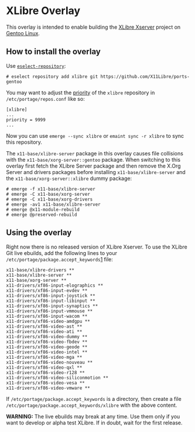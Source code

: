 # XLibre Overlay

This overlay is intended to enable building the [XLibre Xserver](https://github.com/X11Libre) project on [Gentoo Linux](https://www.gentoo.org/).

## How to install the overlay

Use [`eselect-repository`](https://wiki.gentoo.org/wiki/Eselect/Repository):

```
# eselect repository add xlibre git https://github.com/X11Libre/ports-gentoo
```

You may want to adjust the [priority](https://wiki.gentoo.org/wiki//etc/portage/repos.conf#Ebuild_repository_priority) of the `xlibre` repository in `/etc/portage/repos.conf` like so:

```
[xlibre]
...
priority = 9999
...
```

Now you can use `emerge --sync xlibre` or `emaint sync -r xlibre` to sync this
repository.

The `x11-base/xlibre-server` package in this overlay causes file collisions with the
`x11-base/xorg-server::gentoo` package. When switching to this overlay first fetch
the XLibre Server package and then remove the X.Org Server and drivers packages before
installing `x11-base/xlibre-server` and the `x11-base/xorg-server::xlibre` dummy package:

```
# emerge -f x11-base/xlibre-server
# emerge -C x11-base/xorg-server
# emerge -C x11-base/xorg-drivers
# emerge -av1 x11-base/xlibre-server
# emerge @x11-module-rebuild
# emerge @preserved-rebuild
```

## Using the overlay

Right now there is no released version of XLibre Xserver. To use the XLibre Git live ebuilds, add the following lines to your `/etc/portage/package.accept_keywords`[1](https://wiki.gentoo.org/wiki//etc/portage/package.accept_keywords) file:

```
x11-base/xlibre-drivers **
x11-base/xlibre-server **
x11-base/xorg-server **
x11-drivers/xf86-input-elographics **
x11-drivers/xf86-input-evdev **
x11-drivers/xf86-input-joystick **
x11-drivers/xf86-input-libinput **
x11-drivers/xf86-input-synaptics **
x11-drivers/xf86-input-vmmouse **
x11-drivers/xf86-input-wacom **
x11-drivers/xf86-video-amdgpu **
x11-drivers/xf86-video-ast **
x11-drivers/xf86-video-ati **
x11-drivers/xf86-video-dummy **
x11-drivers/xf86-video-fbdev **
x11-drivers/xf86-video-geode **
x11-drivers/xf86-video-intel **
x11-drivers/xf86-video-mga **
x11-drivers/xf86-video-nouveau **
x11-drivers/xf86-video-qxl **
x11-drivers/xf86-video-r128 **
x11-drivers/xf86-video-siliconmotion **
x11-drivers/xf86-video-vesa **
x11-drivers/xf86-video-vmware **
```

If `/etc/portage/package.accept_keywords` is a directory, then create a file `/etc/portage/package.accept_keywords/xlibre` with the above content.

**WARNING:** The live ebuilds may break at any time. Use them only if you want to develop or alpha test XLibre. If in doubt, wait for the first release.
